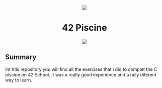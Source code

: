 <p align="center">
    <img src="https://www.42porto.com/wp-content/uploads/2024/08/42-Porto-Horizontal.png"/>
</p>
<h1 align="center">42 Piscine</h1>
<p align="center">
    <img src="https://github.com/user-attachments/assets/0a106106-d59b-4458-88ba-131e4f7835aa"/>
</p>

## Summary
<p> Int htis repository you will find all the exercises that i did to complet the C piscine on 42 School. It was a really good experience and a rally diferent way to learn.

